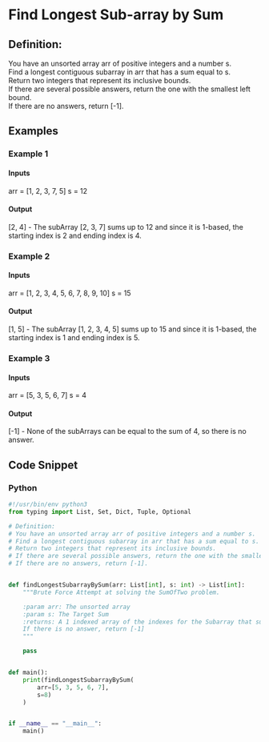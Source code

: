 # Find Longest Sub-array by Sum

## Definition:

You have an unsorted array arr of positive integers and a number s. \
Find a longest contiguous subarray in arr that has a sum equal to s. \
Return two integers that represent its inclusive bounds. \
If there are several possible answers, return the one with the smallest left bound. \
If there are no answers, return [-1].

## Examples

### Example 1

#### Inputs

arr = [1, 2, 3, 7, 5]
s = 12

#### Output

[2, 4] - The subArray [2, 3, 7] sums up to 12 and since it is 1-based, the starting index is 2 and ending index is 4.

### Example 2

#### Inputs

arr = [1, 2, 3, 4, 5, 6, 7, 8, 9, 10]
s = 15

#### Output

[1, 5] - The subArray [1, 2, 3, 4, 5] sums up to 15 and since it is 1-based, the starting index is 1 and ending index is 5.

### Example 3

#### Inputs

arr = [5, 3, 5, 6, 7]
s = 4

#### Output

[-1] - None of the subArrays can be equal to the sum of 4, so there is no answer.

## Code Snippet

### Python

```python
#!/usr/bin/env python3
from typing import List, Set, Dict, Tuple, Optional

# Definition:
# You have an unsorted array arr of positive integers and a number s.
# Find a longest contiguous subarray in arr that has a sum equal to s.
# Return two integers that represent its inclusive bounds.
# If there are several possible answers, return the one with the smallest left bound.
# If there are no answers, return [-1].


def findLongestSubarrayBySum(arr: List[int], s: int) -> List[int]:
    """Brute Force Attempt at solving the SumOfTwo problem.

    :param arr: The unsorted array
    :param s: The Target Sum
    :returns: A 1 indexed array of the indexes for the Subarray that sums to the target sum;
    If there is no answer, return [-1]
    """

    pass


def main():
    print(findLongestSubarrayBySum(
        arr=[5, 3, 5, 6, 7],
        s=8)
    )


if __name__ == "__main__":
    main()

```
